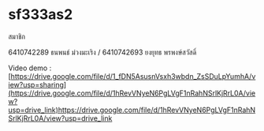 # sf333as2

สมาชิก 

6410742289 ธนพนธ์ ม่วงมะเริง
/
6410742693 ยงยุทธ พรพงษ์สวัสดิ์

Video demo : [https://drive.google.com/file/d/1_fDN5AsusnVsxh3wbdn_ZsSDuLpYumhA/view?usp=sharing](https://drive.google.com/file/d/1hRevVNyeN6PgLVgF1nRahNSrlKjRrL0A/view?usp=drive_link)https://drive.google.com/file/d/1hRevVNyeN6PgLVgF1nRahNSrlKjRrL0A/view?usp=drive_link
